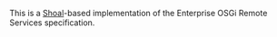 This is a [Shoal](http://shoal.java.net/)-based implementation of the Enterprise OSGi Remote Services specification.